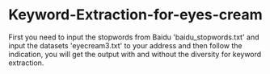# Keyword-Extraction-for-eyes-cream
First you need to input the stopwords from Baidu 'baidu_stopwords.txt' and input the datasets 'eyecream3.txt' to your address and then follow the indication, you will get the output with and without the diversity for keyword extraction.
